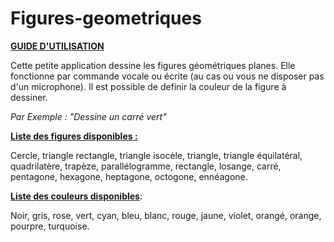 # Figures-geometriques

<u><b>GUIDE D'UTILISATION</b></u>

Cette petite application dessine les figures géométriques planes. Elle fonctionne par commande vocale ou écrite (au cas ou vous ne disposer pas d'un microphone). Il est possible de definir la couleur de la figure à dessiner.

<i>Par Exemple : "Dessine un carré vert"</i>

<u><b>Liste des figures disponibles : </b></u>

Cercle, triangle rectangle, triangle isocèle, triangle, triangle équilatéral, quadrilatère, trapèze, parallélogramme, rectangle, losange, carré, pentagone, hexagone, heptagone, octogone, ennéagone. 

<u><b>Liste des couleurs disponibles</b></u>: 

Noir, gris, rose, vert, cyan, bleu, blanc, rouge, jaune, violet, orangé, orange, pourpre, turquoise.

